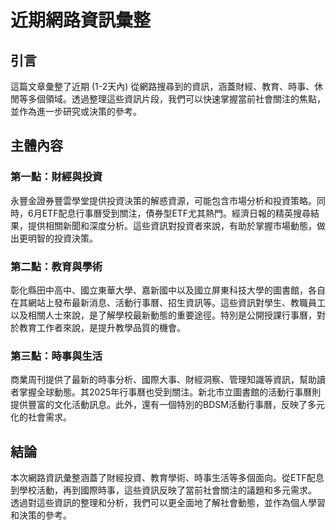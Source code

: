 # 近期網路資訊彙整

## 引言

這篇文章彙整了近期 (1-2天內) 從網路搜尋到的資訊，涵蓋財經、教育、時事、休閒等多個領域。透過整理這些資訊片段，我們可以快速掌握當前社會關注的焦點，並作為進一步研究或決策的參考。

## 主體內容

### 第一點：財經與投資

永豐金證券豐雲學堂提供投資決策的解惑資源，可能包含市場分析和投資策略。同時，6月ETF配息行事曆受到關注，債券型ETF尤其熱門。經濟日報的精英搜尋結果，提供相關新聞和深度分析。這些資訊對投資者來說，有助於掌握市場動態，做出更明智的投資決策。

### 第二點：教育與學術

彰化縣田中高中、國立東華大學、嘉新國中以及國立屏東科技大學的圖書館，各自在其網站上發布最新消息、活動行事曆、招生資訊等。這些資訊對學生、教職員工以及相關人士來說，是了解學校最新動態的重要途徑。特別是公開授課行事曆，對於教育工作者來說，是提升教學品質的機會。

### 第三點：時事與生活

商業周刊提供了最新的時事分析、國際大事、財經洞察、管理知識等資訊，幫助讀者掌握全球動態。其2025年行事曆也受到關注。新北市立圖書館的活動行事曆則提供豐富的文化活動訊息。此外，還有一個特別的BDSM活動行事曆，反映了多元化的社會需求。

## 結論

本次網路資訊彙整涵蓋了財經投資、教育學術、時事生活等多個面向。從ETF配息到學校活動，再到國際時事，這些資訊反映了當前社會關注的議題和多元需求。 透過對這些資訊的整理和分析，我們可以更全面地了解社會動態，並作為個人學習和決策的參考。
